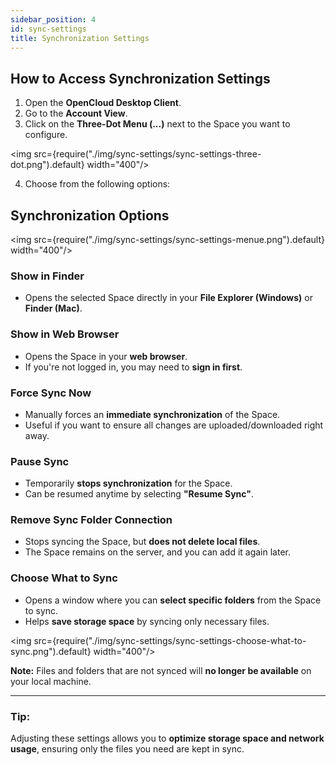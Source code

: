 ```yaml
---
sidebar_position: 4
id: sync-settings
title: Synchronization Settings
---
```


## How to Access Synchronization Settings

1. Open the **OpenCloud Desktop Client**.  
2. Go to the **Account View**.  
3. Click on the **Three-Dot Menu (...)** next to the Space you want to configure. 

<img src={require("./img/sync-settings/sync-settings-three-dot.png").default}  width="400"/>


4. Choose from the following options:  

## **Synchronization Options**

<img src={require("./img/sync-settings/sync-settings-menue.png").default}  width="400"/>

### Show in Finder
- Opens the selected Space directly in your **File Explorer (Windows)** or **Finder (Mac)**.

### Show in Web Browser
- Opens the Space in your **web browser**.  
- If you're not logged in, you may need to **sign in first**.

### Force Sync Now
- Manually forces an **immediate synchronization** of the Space.  
- Useful if you want to ensure all changes are uploaded/downloaded right away.

### Pause Sync
- Temporarily **stops synchronization** for the Space.  
- Can be resumed anytime by selecting **"Resume Sync"**.

### Remove Sync Folder Connection
- Stops syncing the Space, but **does not delete local files**.  
- The Space remains on the server, and you can add it again later.

### Choose What to Sync
- Opens a window where you can **select specific folders** from the Space to sync.  
- Helps **save storage space** by syncing only necessary files.

<img src={require("./img/sync-settings/sync-settings-choose-what-to-sync.png").default}  width="400"/>

**Note:** Files and folders that are not synced will **no longer be available** on your local machine.

---

### **Tip:**  
Adjusting these settings allows you to **optimize storage space and network usage**, ensuring only the files you need are kept in sync.
